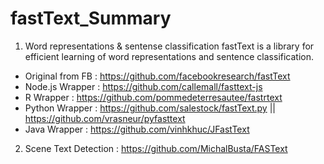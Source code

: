 # fastText_Summary
1) Word representations & sentense classification
fastText is a library for efficient learning of word representations and sentence classification.

- Original from FB : https://github.com/facebookresearch/fastText
- Node.js Wrapper : https://github.com/callemall/fasttext-js
- R Wrapper : https://github.com/pommedeterresautee/fastrtext
- Python Wrapper : https://github.com/salestock/fastText.py || https://github.com/vrasneur/pyfasttext
- Java Wrapper : https://github.com/vinhkhuc/JFastText

2) Scene Text Detection :
https://github.com/MichalBusta/FASText
